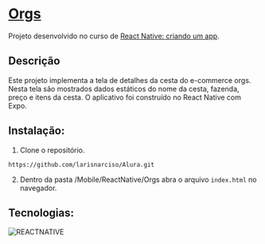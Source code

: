# [Orgs](https://larisnarciso.github.io/Alura/Mobile/ReactNative/Orgs/index.html)

Projeto desenvolvido no curso de [React Native: criando um app](https://cursos.alura.com.br/course/react-native-comecando-zero).

## Descrição

Este projeto implementa a tela de detalhes da cesta do e-commerce orgs. Nesta tela são mostrados dados estáticos do nome da cesta, fazenda, preço e itens da cesta. O aplicativo foi construído no React Native com Expo.

## Instalação:

1. Clone o repositório.

```
https://github.com/larisnarciso/Alura.git
```

2. Dentro da pasta /Mobile/ReactNative/Orgs abra o arquivo `index.html` no navegador.

## Tecnologias:

![REACTNATIVE](https://img.shields.io/badge/reactnative-%2320232a.svg?style=for-the-badge&logo=react&logoColor=%)
